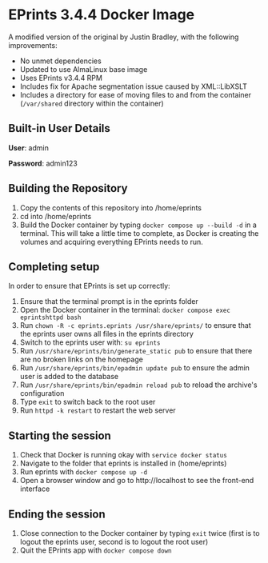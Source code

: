 # EPrints 3.4.4 Docker Image

A modified version of the original by Justin Bradley, with the following improvements:

- No unmet dependencies
- Updated to use AlmaLinux base image
- Uses EPrints v3.4.4 RPM
- Includes fix for Apache segmentation issue caused by XML::LibXSLT
- Includes a directory for ease of moving files to and from the container  (`/var/shared` directory within the container)

## Built-in User Details

**User**: admin

**Password**: admin123

## Building the Repository

1. Copy the contents of this repository into /home/eprints
2. cd into /home/eprints
3. Build the Docker container by typing `docker compose up --build -d` in a terminal. This will take a little time to complete, as Docker is creating the volumes and acquiring everything EPrints needs to run.

## Completing setup

In order to ensure that EPrints is set up correctly:

1. Ensure that the terminal prompt is in the eprints folder
2. Open the Docker container in the terminal: `docker compose exec eprintshttpd bash​​​​​​​`
3. Run `chown -R -c eprints.eprints /usr/share/eprints/` to ensure that the eprints user owns all files in the eprints directory
4. Switch to the eprints user with: `su eprints`
5. Run `/usr/share/eprints/bin/generate_static pub` to ensure that there are no broken links on the homepage
6. Run `/usr/share/eprints/bin/epadmin update pub` to ensure the admin user is added to the database
7. Run `/usr/share/eprints/bin/epadmin reload pub` to reload the archive's configuration
8. Type `exit` to switch back to the root user
9. Run `httpd -k restart` to restart the web server

## Starting the session

1. Check that Docker is running okay with `service docker status`
2. Navigate to the folder that eprints is installed in (home/eprints)
3. Run eprints with `docker compose up -d`
4. Open a browser window and go to http://localhost to see the front-end interface​​​​​​​

## Ending the session

1. Close connection to the Docker container by typing `exit` twice (first is to logout the eprints user, second is to logout the root user)
2. Quit the EPrints app with `docker compose down`

